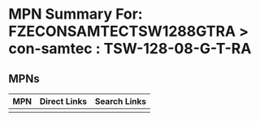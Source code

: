 



# MPN Summary For: FZECONSAMTECTSW1288GTRA > con-samtec : TSW-128-08-G-T-RA

## MPNs
  

|MPN|Direct Links|Search Links|
| :--- | :--- | :--- |
||||
